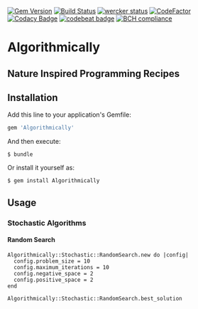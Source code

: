 [![Gem Version](https://badge.fury.io/rb/Algorithmically.svg)](https://badge.fury.io/rb/Algorithmically)
[![Build Status](https://travis-ci.org/popac/Algorithmically.svg?branch=master)](https://travis-ci.org/popac/Algorithmically)
[![wercker status](https://app.wercker.com/status/e456d9eec98db3773239631ea504aa2d/s/master "wercker status")](https://app.wercker.com/project/byKey/e456d9eec98db3773239631ea504aa2d)
[![CodeFactor](https://www.codefactor.io/repository/github/popac/algorithmically/badge)](https://www.codefactor.io/repository/github/popac/algorithmically)
[![Codacy Badge](https://api.codacy.com/project/badge/Grade/f41c60b391b6429388da223039873768)](https://www.codacy.com/manual/webguruserbia/Algorithmically?utm_source=github.com&amp;utm_medium=referral&amp;utm_content=popac/Algorithmically&amp;utm_campaign=Badge_Grade)
[![codebeat badge](https://codebeat.co/badges/48da97f1-7562-4d44-8af6-0355f869d891)](https://codebeat.co/projects/github-com-popac-algorithmically-master)
[![BCH compliance](https://bettercodehub.com/edge/badge/popac/Algorithmically?branch=master)](https://bettercodehub.com/)

# Algorithmically

## Nature Inspired Programming Recipes

## Installation

Add this line to your application's Gemfile:

```ruby
gem 'Algorithmically'
```

And then execute:

    $ bundle

Or install it yourself as:

    $ gem install Algorithmically
    
## Usage

### Stochastic Algorithms
    
#### Random Search
    
    Algorithmically::Stochastic::RandomSearch.new do |config|
      config.problem_size = 10
      config.maximum_iterations = 10
      config.negative_space = 2
      config.positive_space = 2
    end

    Algorithmically::Stochastic::RandomSearch.best_solution

